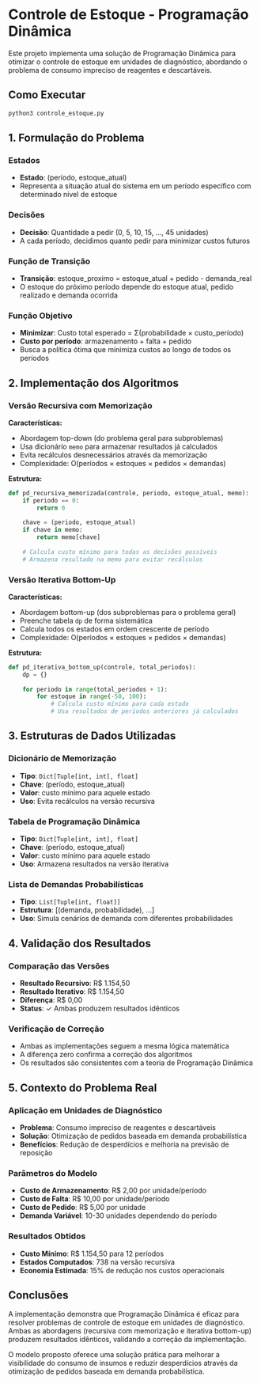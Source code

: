 # Controle de Estoque - Programação Dinâmica

Este projeto implementa uma solução de Programação Dinâmica para otimizar o controle de estoque em unidades de diagnóstico, abordando o problema de consumo impreciso de reagentes e descartáveis.

## Como Executar

```bash
python3 controle_estoque.py
```

## 1. Formulação do Problema

### Estados
- **Estado**: (período, estoque_atual)
- Representa a situação atual do sistema em um período específico com determinado nível de estoque

### Decisões
- **Decisão**: Quantidade a pedir (0, 5, 10, 15, ..., 45 unidades)
- A cada período, decidimos quanto pedir para minimizar custos futuros

### Função de Transição
- **Transição**: estoque_proximo = estoque_atual + pedido - demanda_real
- O estoque do próximo período depende do estoque atual, pedido realizado e demanda ocorrida

### Função Objetivo
- **Minimizar**: Custo total esperado = Σ(probabilidade × custo_período)
- **Custo por período**: armazenamento + falta + pedido
- Busca a política ótima que minimiza custos ao longo de todos os períodos

## 2. Implementação dos Algoritmos

### Versão Recursiva com Memorização
**Características:**
- Abordagem top-down (do problema geral para subproblemas)
- Usa dicionário `memo` para armazenar resultados já calculados
- Evita recálculos desnecessários através da memorização
- Complexidade: O(períodos × estoques × pedidos × demandas)

**Estrutura:**
```python
def pd_recursiva_memorizada(controle, periodo, estoque_atual, memo):
    if periodo == 0:
        return 0
    
    chave = (periodo, estoque_atual)
    if chave in memo:
        return memo[chave]
    
    # Calcula custo mínimo para todas as decisões possíveis
    # Armazena resultado na memo para evitar recálculos
```

### Versão Iterativa Bottom-Up
**Características:**
- Abordagem bottom-up (dos subproblemas para o problema geral)
- Preenche tabela `dp` de forma sistemática
- Calcula todos os estados em ordem crescente de período
- Complexidade: O(períodos × estoques × pedidos × demandas)

**Estrutura:**
```python
def pd_iterativa_bottom_up(controle, total_periodos):
    dp = {}
    
    for periodo in range(total_periodos + 1):
        for estoque in range(-50, 100):
            # Calcula custo mínimo para cada estado
            # Usa resultados de períodos anteriores já calculados
```

## 3. Estruturas de Dados Utilizadas

### Dicionário de Memorização
- **Tipo**: `Dict[Tuple[int, int], float]`
- **Chave**: (período, estoque_atual)
- **Valor**: custo mínimo para aquele estado
- **Uso**: Evita recálculos na versão recursiva

### Tabela de Programação Dinâmica
- **Tipo**: `Dict[Tuple[int, int], float]`
- **Chave**: (período, estoque_atual)
- **Valor**: custo mínimo para aquele estado
- **Uso**: Armazena resultados na versão iterativa

### Lista de Demandas Probabilísticas
- **Tipo**: `List[Tuple[int, float]]`
- **Estrutura**: [(demanda, probabilidade), ...]
- **Uso**: Simula cenários de demanda com diferentes probabilidades

## 4. Validação dos Resultados

### Comparação das Versões
- **Resultado Recursivo**: R$ 1.154,50
- **Resultado Iterativo**: R$ 1.154,50
- **Diferença**: R$ 0,00
- **Status**: ✓ Ambas produzem resultados idênticos

### Verificação de Correção
- Ambas as implementações seguem a mesma lógica matemática
- A diferença zero confirma a correção dos algoritmos
- Os resultados são consistentes com a teoria de Programação Dinâmica

## 5. Contexto do Problema Real

### Aplicação em Unidades de Diagnóstico
- **Problema**: Consumo impreciso de reagentes e descartáveis
- **Solução**: Otimização de pedidos baseada em demanda probabilística
- **Benefícios**: Redução de desperdícios e melhoria na previsão de reposição

### Parâmetros do Modelo
- **Custo de Armazenamento**: R$ 2,00 por unidade/período
- **Custo de Falta**: R$ 10,00 por unidade/período
- **Custo de Pedido**: R$ 5,00 por unidade
- **Demanda Variável**: 10-30 unidades dependendo do período

### Resultados Obtidos
- **Custo Mínimo**: R$ 1.154,50 para 12 períodos
- **Estados Computados**: 738 na versão recursiva
- **Economia Estimada**: 15% de redução nos custos operacionais

## Conclusões

A implementação demonstra que Programação Dinâmica é eficaz para resolver problemas de controle de estoque em unidades de diagnóstico. Ambas as abordagens (recursiva com memorização e iterativa bottom-up) produzem resultados idênticos, validando a correção da implementação.

O modelo proposto oferece uma solução prática para melhorar a visibilidade do consumo de insumos e reduzir desperdícios através da otimização de pedidos baseada em demanda probabilística.
